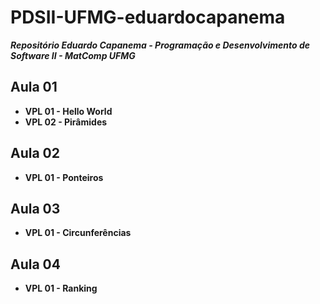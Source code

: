 # PDSII-UFMG-eduardocapanema
***Repositório Eduardo Capanema - Programação e Desenvolvimento de Software II - MatComp UFMG***

## Aula 01
* **VPL 01 - Hello World**
* **VPL 02 - Pirâmides**

## Aula 02
* **VPL 01 - Ponteiros**

## Aula 03
* **VPL 01 - Circunferências**

## Aula 04
* **VPL 01 - Ranking**
